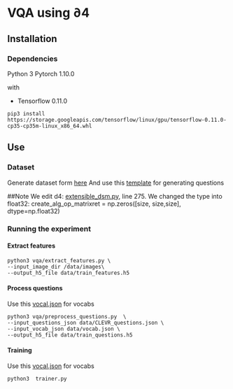 # VQA using ∂4


## Installation

### Dependencies

Python 3
Pytorch 1.10.0

with

- Tensorflow 0.11.0

```
pip3 install https://storage.googleapis.com/tensorflow/linux/gpu/tensorflow-0.11.0-cp35-cp35m-linux_x86_64.whl
```

## Use

### Dataset

Generate dataset form [here](https://github.com/facebookresearch/clevr-dataset-gen)
And use this [template](https://github.com/SamaherA/vqa/blob/main/dataset/compare_integer.json) for generating questions

##Note
We edit d4: [extensible_dsm.py](https://github.com/uclnlp/d4/blob/master/d4/dsm/extensible_dsm.py), line 275. We changed the type into float32:  create_alg_op_matrixret = np.zeros([size, size,size], dtype=np.float32)

### Running the experiment

#### Extract features

```
python3 vqa/extract_features.py \
--input_image_dir /data/images\
--output_h5_file data/train_features.h5

```

#### Process questions
Use this [vocal.json](https://github.com/SamaherA/vqa/blob/main/dataset/vocab.json) for vocabs

```
python3 vqa/preprocess_questions.py  \
--input_questions_json data/CLEVR_questions.json \
--input_vocab_json data/vocab.json \
--output_h5_file data/train_questions.h5

```


#### Training 
Use this [vocal.json](https://github.com/SamaherA/vqa/blob/main/dataset/vocab.json) for vocabs

```
python3  trainer.py
```


